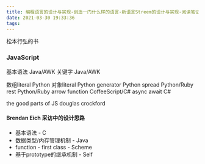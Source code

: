 ```yaml
---
title: 编程语言的设计与实现-创造一门什么样的语言-新语言Streem的设计与实现-阅读笔记
date: 2021-03-30 19:33:36
tags:
---
```

松本行弘的书

### JavaScript

基本语法 Java/AWK
关键字 Java/AWK

数组literal Python
对象literal Python
generator Python
spread Python/Ruby
rest Python/Ruby
arrow function CoffeeScript/C#
async await C#

the good parts of JS
douglas crockford

#### Brendan Eich 采访中的设计思路
- 基本语法 - C
- 数据类型/内存管理机制 - Java
- function - first class - Scheme
- 基于prototype的继承机制 - Self

